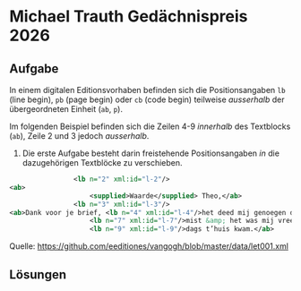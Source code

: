 # Michael Trauth Gedächnispreis 2026

## Aufgabe 

In einem digitalen Editionsvorhaben befinden sich die Positionsangaben `lb` (line begin), `pb` (page begin) oder `cb` (code begin) teilweise *ausserhalb* der übergeordneten Einheit (`ab`, `p`). 

Im folgenden Beispiel befinden sich die Zeilen 4-9 *innerhalb* des Textblocks (`ab`), Zeile 2 und 3 jedoch *ausserhalb*. 

1. Die erste Aufgabe besteht darin freistehende Positionsangaben *in* die dazugehörigen Textblöcke zu verschieben.

```xml
                <lb n="2" xml:id="l-2"/>
<ab>
                    <supplied>Waarde</supplied> Theo,</ab>
                <lb n="3" xml:id="l-3"/>
<ab>Dank voor je brief, <lb n="4" xml:id="l-4"/>het deed mij genoegen dat je <lb n="5" xml:id="l-5"/>weer goed aangekomen zijt. <lb n="6" xml:id="l-6"/>Ik heb je de eerste dagen ge<c type="shy">-</c>
                    <lb n="7" xml:id="l-7"/>mist &amp; het was mij vreemd <lb n="8" xml:id="l-8"/>je niet te vinden als ik s’mid<c type="shy">-</c>
                    <lb n="9" xml:id="l-9"/>dags t’huis kwam.</ab>
```
Quelle: https://github.com/eeditiones/vangogh/blob/master/data/let001.xml 




## Lösungen
